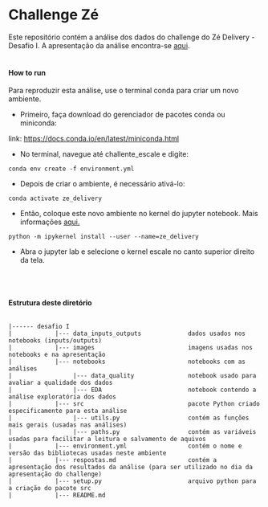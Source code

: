 # Challenge Zé

Este repositório contém a análise dos dados do challenge do Zé Delivery - Desafio I. A apresentação da análise encontra-se [aqui](respostas.md).
<br>
<br>

#### How to run

Para reproduzir esta análise, use o terminal conda para criar um novo ambiente.

- Primeiro, faça download do gerenciador de pacotes conda ou miniconda: 

link: https://docs.conda.io/en/latest/miniconda.html

- No terminal, navegue até challente_escale e digite:

```
conda env create -f environment.yml
```

- Depois de criar o ambiente, é necessário ativá-lo:

```
conda activate ze_delivery
```

- Então, coloque este novo ambiente no kernel do jupyter notebook.
Mais informações [aqui.](https://queirozf.com/entries/jupyter-kernels-how-to-add-change-remove)

```
python -m ipykernel install --user --name=ze_delivery
```

- Abra o jupyter lab e selecione o kernel escale no canto superior direito da tela.
<br>
<br>

#### Estrutura deste diretório
```

|------ desafio I                                 
|            |--- data_inputs_outputs             dados usados nos notebooks (inputs/outputs)
|            |--- images                          imagens usadas nos notebooks e na apresentação
|            |--- notebooks                       notebooks com as análises
|                 |--- data_quality               notebook usado para avaliar a qualidade dos dados
|                 |--- EDA                        notebook contendo a análise exploratória dos dados
|            |--- src                             pacote Python criado especificamente para esta análise
|                 |--- utils.py                   contém as funções mais gerais (usadas nas análises)
|                 |--- paths.py                   contém as variáveis usadas para facilitar a leitura e salvamento de aquivos
|            |--- environment.yml                 contém o nome e versão das bibliotecas usadas neste ambiente 
|            |--- respostas.md                    contém a apresentação dos resultados da análise (para ser utilizado no dia da apresentação do challenge)
|            |--- setup.py                        arquivo python para a criação do pacote src
|            |--- README.md


```
